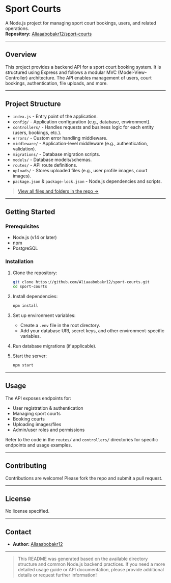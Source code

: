 # Sport Courts

A Node.js project for managing sport court bookings, users, and related operations.  
**Repository:** [Aliaaabobakr12/sport-courts](https://github.com/Aliaaabobakr12/sport-courts)

---

## Overview

This project provides a backend API for a sport court booking system. It is structured using Express and follows a modular MVC (Model-View-Controller) architecture. The API enables management of users, court bookings, authentication, file uploads, and more.

---

## Project Structure

- `index.js` - Entry point of the application.
- `config/` - Application configuration (e.g., database, environment).
- `controllers/` - Handles requests and business logic for each entity (users, bookings, etc.).
- `errors/` - Custom error handling middleware.
- `middleware/` - Application-level middleware (e.g., authentication, validation).
- `migrations/` - Database migration scripts.
- `models/` - Database models/schemas.
- `routes/` - API route definitions.
- `uploads/` - Stores uploaded files (e.g., user profile images, court images).
- `package.json` & `package-lock.json` - Node.js dependencies and scripts.

> [View all files and folders in the repo &rarr;](https://github.com/Aliaaabobakr12/sport-courts/tree/main)

---

## Getting Started

### Prerequisites

- Node.js (v14 or later)
- npm
- PostgreSQL

### Installation

1. Clone the repository:
   ```bash
   git clone https://github.com/Aliaaabobakr12/sport-courts.git
   cd sport-courts
   ```

2. Install dependencies:
   ```bash
   npm install
   ```

3. Set up environment variables:
   - Create a `.env` file in the root directory.
   - Add your database URI, secret keys, and other environment-specific variables.

4. Run database migrations (if applicable).

5. Start the server:
   ```bash
   npm start
   ```

---

## Usage

The API exposes endpoints for:

- User registration & authentication
- Managing sport courts
- Booking courts
- Uploading images/files
- Admin/user roles and permissions

Refer to the code in the `routes/` and `controllers/` directories for specific endpoints and usage examples.

---

## Contributing

Contributions are welcome! Please fork the repo and submit a pull request.

---

## License

No license specified.

---

## Contact

- **Author:** [Aliaaabobakr12](https://github.com/Aliaaabobakr12)

---

> This README was generated based on the available directory structure and common Node.js backend practices. If you need a more detailed usage guide or API documentation, please provide additional details or request further information!
